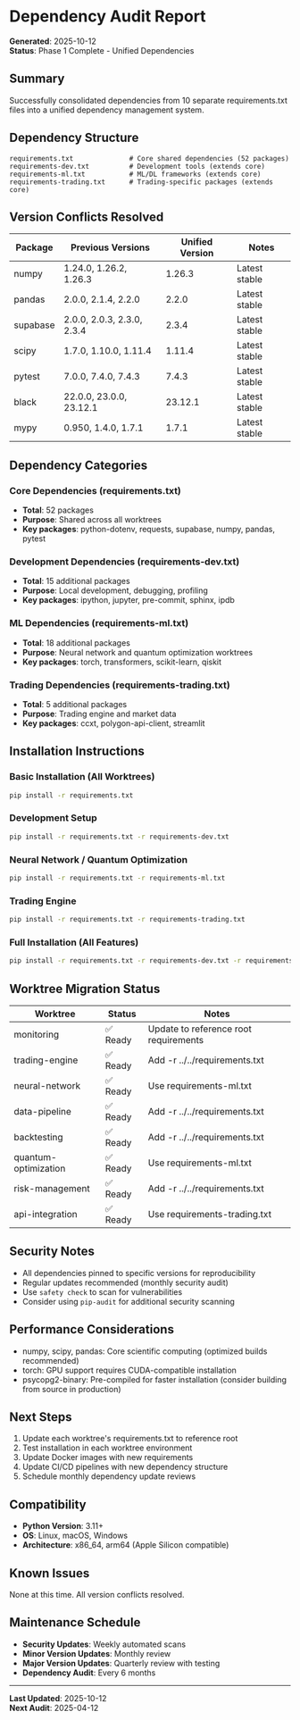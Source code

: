 # Dependency Audit Report

**Generated**: 2025-10-12  
**Status**: Phase 1 Complete - Unified Dependencies

## Summary

Successfully consolidated dependencies from 10 separate requirements.txt files into a unified dependency management system.

## Dependency Structure

```
requirements.txt              # Core shared dependencies (52 packages)
requirements-dev.txt          # Development tools (extends core)
requirements-ml.txt           # ML/DL frameworks (extends core)
requirements-trading.txt      # Trading-specific packages (extends core)
```

## Version Conflicts Resolved

| Package | Previous Versions | Unified Version | Notes |
|---------|------------------|-----------------|-------|
| numpy | 1.24.0, 1.26.2, 1.26.3 | 1.26.3 | Latest stable |
| pandas | 2.0.0, 2.1.4, 2.2.0 | 2.2.0 | Latest stable |
| supabase | 2.0.0, 2.0.3, 2.3.0, 2.3.4 | 2.3.4 | Latest stable |
| scipy | 1.7.0, 1.10.0, 1.11.4 | 1.11.4 | Latest stable |
| pytest | 7.0.0, 7.4.0, 7.4.3 | 7.4.3 | Latest stable |
| black | 22.0.0, 23.0.0, 23.12.1 | 23.12.1 | Latest stable |
| mypy | 0.950, 1.4.0, 1.7.1 | 1.7.1 | Latest stable |

## Dependency Categories

### Core Dependencies (requirements.txt)
- **Total**: 52 packages
- **Purpose**: Shared across all worktrees
- **Key packages**: python-dotenv, requests, supabase, numpy, pandas, pytest

### Development Dependencies (requirements-dev.txt)
- **Total**: 15 additional packages
- **Purpose**: Local development, debugging, profiling
- **Key packages**: ipython, jupyter, pre-commit, sphinx, ipdb

### ML Dependencies (requirements-ml.txt)
- **Total**: 18 additional packages
- **Purpose**: Neural network and quantum optimization worktrees
- **Key packages**: torch, transformers, scikit-learn, qiskit

### Trading Dependencies (requirements-trading.txt)
- **Total**: 5 additional packages
- **Purpose**: Trading engine and market data
- **Key packages**: ccxt, polygon-api-client, streamlit

## Installation Instructions

### Basic Installation (All Worktrees)
```bash
pip install -r requirements.txt
```

### Development Setup
```bash
pip install -r requirements.txt -r requirements-dev.txt
```

### Neural Network / Quantum Optimization
```bash
pip install -r requirements.txt -r requirements-ml.txt
```

### Trading Engine
```bash
pip install -r requirements.txt -r requirements-trading.txt
```

### Full Installation (All Features)
```bash
pip install -r requirements.txt -r requirements-dev.txt -r requirements-ml.txt -r requirements-trading.txt
```

## Worktree Migration Status

| Worktree | Status | Notes |
|----------|--------|-------|
| monitoring | ✅ Ready | Update to reference root requirements |
| trading-engine | ✅ Ready | Add -r ../../requirements.txt |
| neural-network | ✅ Ready | Use requirements-ml.txt |
| data-pipeline | ✅ Ready | Add -r ../../requirements.txt |
| backtesting | ✅ Ready | Add -r ../../requirements.txt |
| quantum-optimization | ✅ Ready | Use requirements-ml.txt |
| risk-management | ✅ Ready | Add -r ../../requirements.txt |
| api-integration | ✅ Ready | Use requirements-trading.txt |

## Security Notes

- All dependencies pinned to specific versions for reproducibility
- Regular updates recommended (monthly security audit)
- Use `safety check` to scan for vulnerabilities
- Consider using `pip-audit` for additional security scanning

## Performance Considerations

- numpy, scipy, pandas: Core scientific computing (optimized builds recommended)
- torch: GPU support requires CUDA-compatible installation
- psycopg2-binary: Pre-compiled for faster installation (consider building from source in production)

## Next Steps

1. Update each worktree's requirements.txt to reference root
2. Test installation in each worktree environment
3. Update Docker images with new requirements
4. Update CI/CD pipelines with new dependency structure
5. Schedule monthly dependency update reviews

## Compatibility

- **Python Version**: 3.11+
- **OS**: Linux, macOS, Windows
- **Architecture**: x86_64, arm64 (Apple Silicon compatible)

## Known Issues

None at this time. All version conflicts resolved.

## Maintenance Schedule

- **Security Updates**: Weekly automated scans
- **Minor Version Updates**: Monthly review
- **Major Version Updates**: Quarterly review with testing
- **Dependency Audit**: Every 6 months

---

**Last Updated**: 2025-10-12  
**Next Audit**: 2025-04-12

